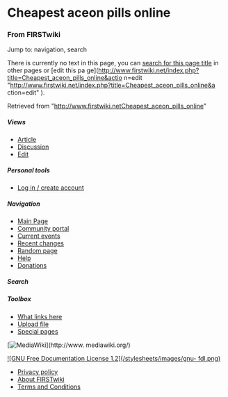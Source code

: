 

# Cheapest aceon pills online

### From FIRSTwiki

Jump to: navigation, search

There is currently no text in this page, you can [search for this page
title](Special:Search/Cheapest_aceon_pills_online
"Special:Search/Cheapest aceon pills online" ) in other pages or [edit this pa
ge](http://www.firstwiki.net/index.php?title=Cheapest_aceon_pills_online&actio
n=edit "http://www.firstwiki.net/index.php?title=Cheapest_aceon_pills_online&a
ction=edit" ).

Retrieved from
"<http://www.firstwiki.netCheapest_aceon_pills_online>"

##### Views

  * [Article](/index.php?title=Cheapest_aceon_pills_online&action=edit)
  * [Discussion](/index.php?title=Talk:Cheapest_aceon_pills_online&action=edit)
  * [Edit](/index.php?title=Cheapest_aceon_pills_online&action=edit)

##### Personal tools

  * [Log in / create account](/index.php?title=Special:Userlogin&returnto=Cheapest_aceon_pills_online)

[](Main_Page "Main Page" )

##### Navigation

  * [Main Page](Main_Page)
  * [Community portal](FIRSTwiki:Community_portal)
  * [Current events](Current_events)
  * [Recent changes](Special:Recentchanges)
  * [Random page](Special:Random)
  * [Help](FIRSTwiki:Help)
  * [Donations](FIRSTwiki:Site_support)

##### Search



##### Toolbox

  * [What links here](Special:Whatlinkshere/Cheapest_aceon_pills_online)
  * [Upload file](Special:Upload)
  * [Special pages](Special:Specialpages)

[![MediaWiki](/skins/common/images/poweredby_mediawiki_88x31.png)](http://www.
mediawiki.org/)

[![GNU Free Documentation License 1.2](/stylesheets/images/gnu-
fdl.png)](http://www.gnu.org/copyleft/fdl.html)

  * [Privacy policy](FIRSTwiki:Privacy_policy "FIRSTwiki:Privacy policy" )
  * [About FIRSTwiki](FIRSTwiki:About "FIRSTwiki:About" )
  * [Terms and Conditions](FIRSTwiki:Terms_and_conditions "FIRSTwiki:Terms and conditions" )

